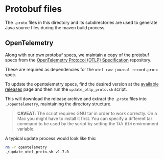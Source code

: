# Protobuf files

The `.proto` files in this directory and its subdirectories are used to generate Java source files
during the maven build process.

## OpenTelemetry

Along with our own protobuf specs, we maintain a copy of the protobuf specs from the 
[OpenTelemetry Protocol (OTLP) Specification](https://github.com/open-telemetry/opentelemetry-proto) repository. 

These are required as dependencies for the `otel-raw-journal-record.proto` spec.

To update the opentelemetry specs, find the desired version at the [available releases](https://github.com/open-telemetry/opentelemetry-proto/releases)
page and then run the `update_otlp_proto.sh` script.

This will download the release archive and extract the `.proto` files into `./opentelemetry`, maintaining the directory
structure.

>**CAVEAT**: The script requires GNU tar in order to work correctly. On a Mac you might have to install it first. You
> can specify a different tar command to be used by the script by setting the `TAR_BIN` environment variable.

A typical update process would look like this:

```bash
rm -r opentelemetry
./update_otel_proto.sh v1.7.0
```
